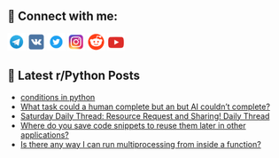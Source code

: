## 🔎 Connect with me:
[<img src="https://github.com/bullbesh/bullbesh/blob/main/images/Telegram.png" width="32" height="32" />](https://t.me/bullbesh)
[<img src="https://github.com/bullbesh/bullbesh/blob/main/images/VK.png" width="32" height="32" />](https://vk.com/bullbesh)
[<img src="https://github.com/bullbesh/bullbesh/blob/main/images/Twitter.png" width="32" height="32" />](https://twitter.com/bullbesh1)
[<img src="https://github.com/bullbesh/bullbesh/blob/main/images/Instagram.png" width="32" height="32" />](https://www.instagram.com/bullbesh)
[<img src="https://github.com/bullbesh/bullbesh/blob/main/images/Reddit.png" width="32" height="32" />](https://www.reddit.com/user/bullbesh)
[<img src="https://github.com/bullbesh/bullbesh/blob/main/images/YouTube.png" width="32" height="32" />](https://www.youtube.com/channel/UCtfjRs6uzgq5mfm8S06WTcg)

## 📕 Latest r/Python Posts
<!-- BLOG-POST-LIST:START -->
- [conditions in python](https://www.reddit.com/r/Python/comments/wszoaa/conditions_in_python/)
- [What task could a human complete but an but AI couldn’t complete?](https://www.reddit.com/r/Python/comments/wsx0cq/what_task_could_a_human_complete_but_an_but_ai/)
- [Saturday Daily Thread: Resource Request and Sharing! Daily Thread](https://www.reddit.com/r/Python/comments/wssw9s/saturday_daily_thread_resource_request_and/)
- [Where do you save code snippets to reuse them later in other applications?](https://www.reddit.com/r/Python/comments/wss8os/where_do_you_save_code_snippets_to_reuse_them/)
- [Is there any way I can run multiprocessing from inside a function?](https://www.reddit.com/r/Python/comments/wsqyhg/is_there_any_way_i_can_run_multiprocessing_from/)
<!-- BLOG-POST-LIST:END -->
